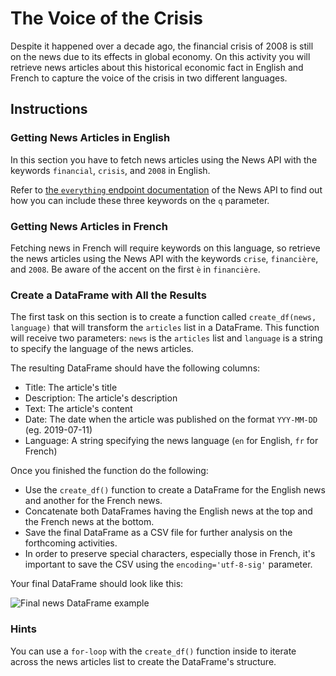 # The Voice of the Crisis

Despite it happened over a decade ago, the financial crisis of 2008 is still on the news due to its effects in global economy. On this activity you will retrieve news articles about this historical economic fact in English and French to capture the voice of the crisis in two different languages.

## Instructions

### Getting News Articles in English

In this section you have to fetch news articles using the News API with the keywords `financial`, `crisis`, and `2008` in English.

Refer to [the `everything` endpoint documentation](https://newsapi.org/docs/endpoints/everything) of the News API to find out how you can include these three keywords on the `q` parameter.

### Getting News Articles in French

Fetching news in French will require keywords on this language, so retrieve the news articles using the News API with the keywords `crise`, `financière`, and `2008`. Be aware of the accent on the first `è` in `financière`.

### Create a DataFrame with All the Results

The first task on this section is to create a function called `create_df(news, language)` that will transform the `articles` list in a DataFrame. This function will receive two parameters: `news` is the `articles` list and `language` is a string to specify the language of the news articles.

The resulting DataFrame should have the following columns:

* Title: The article's title
* Description: The article's description
* Text: The article's content
* Date: The date when the article was published on the format `YYY-MM-DD` (eg. 2019-07-11)
* Language: A string specifying the news language (`en` for English, `fr` for French)

Once you finished the function do the following:

* Use the `create_df()` function to create a DataFrame for the English news and another for the French news.
* Concatenate both DataFrames having the English news at the top and the French news at the bottom.
* Save the final DataFrame as a CSV file for further analysis on the forthcoming activities.
* In order to preserve special characters, especially those in French, it's important to save the CSV using the `encoding='utf-8-sig'` parameter.

Your final DataFrame should look like this:

![Final news DataFrame example](Images/crisis_news_df.png)

### Hints

You can use a `for-loop` with the `create_df()` function inside to iterate across the news articles list to create the DataFrame's structure.

